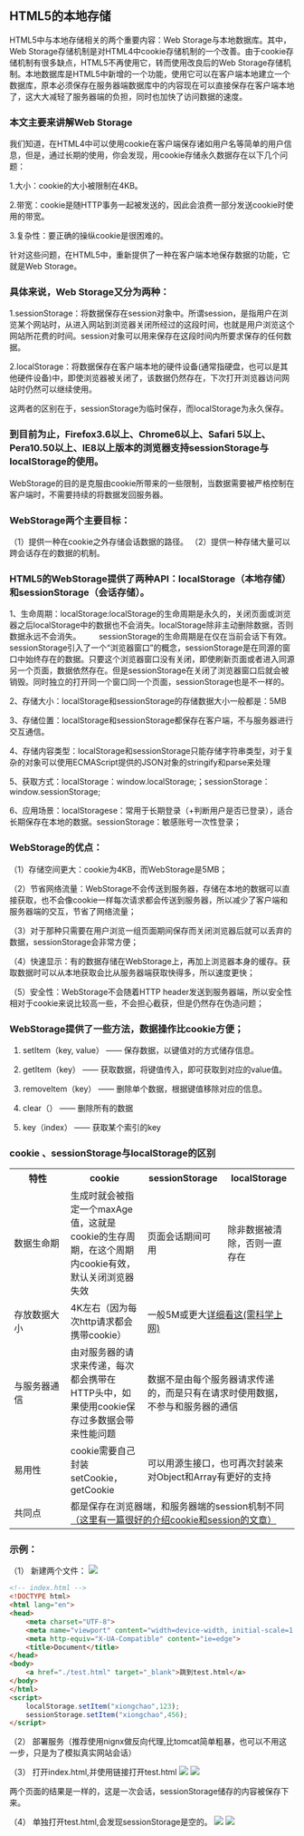 ##  HTML5的本地存储

HTML5中与本地存储相关的两个重要内容：Web Storage与本地数据库。其中，Web Storage存储机制是对HTML4中cookie存储机制的一个改善。由于cookie存储机制有很多缺点，HTML5不再使用它，转而使用改良后的Web Storage存储机制。本地数据库是HTML5中新增的一个功能，使用它可以在客户端本地建立一个数据库，原本必须保存在服务器端数据库中的内容现在可以直接保存在客户端本地了，这大大减轻了服务器端的负担，同时也加快了访问数据的速度。

### 本文主要来讲解Web Storage

我们知道，在HTML4中可以使用cookie在客户端保存诸如用户名等简单的用户信息，但是，通过长期的使用，你会发现，用cookie存储永久数据存在以下几个问题：
<!--more-->

1.大小：cookie的大小被限制在4KB。

2.带宽：cookie是随HTTP事务一起被发送的，因此会浪费一部分发送cookie时使用的带宽。

3.复杂性：要正确的操纵cookie是很困难的。

针对这些问题，在HTML5中，重新提供了一种在客户端本地保存数据的功能，它就是Web Storage。

### 具体来说，Web Storage又分为两种：

1.sessionStorage：将数据保存在session对象中。所谓session，是指用户在浏览某个网站时，从进入网站到浏览器关闭所经过的这段时间，也就是用户浏览这个网站所花费的时间。session对象可以用来保存在这段时间内所要求保存的任何数据。

2.localStorage：将数据保存在客户端本地的硬件设备(通常指硬盘，也可以是其他硬件设备)中，即使浏览器被关闭了，该数据仍然存在，下次打开浏览器访问网站时仍然可以继续使用。

这两者的区别在于，sessionStorage为临时保存，而localStorage为永久保存。

### 到目前为止，Firefox3.6以上、Chrome6以上、Safari 5以上、Pera10.50以上、IE8以上版本的浏览器支持sessionStorage与localStorage的使用。


WebStorage的目的是克服由cookie所带来的一些限制，当数据需要被严格控制在客户端时，不需要持续的将数据发回服务器。

### WebStorage两个主要目标： 
（1）提供一种在cookie之外存储会话数据的路径。
（2）提供一种存储大量可以跨会话存在的数据的机制。

### HTML5的WebStorage提供了两种API：localStorage（本地存储）和sessionStorage（会话存储）。

1、生命周期：localStorage:localStorage的生命周期是永久的，关闭页面或浏览器之后localStorage中的数据也不会消失。localStorage除非主动删除数据，否则数据永远不会消失。
　　sessionStorage的生命周期是在仅在当前会话下有效。sessionStorage引入了一个“浏览器窗口”的概念，sessionStorage是在同源的窗口中始终存在的数据。只要这个浏览器窗口没有关闭，即使刷新页面或者进入同源另一个页面，数据依然存在。但是sessionStorage在关闭了浏览器窗口后就会被销毁。同时独立的打开同一个窗口同一个页面，sessionStorage也是不一样的。

2、存储大小：localStorage和sessionStorage的存储数据大小一般都是：5MB

3、存储位置：localStorage和sessionStorage都保存在客户端，不与服务器进行交互通信。

4、存储内容类型：localStorage和sessionStorage只能存储字符串类型，对于复杂的对象可以使用ECMAScript提供的JSON对象的stringify和parse来处理

5、获取方式：localStorage：window.localStorage;；sessionStorage：window.sessionStorage;

6、应用场景：localStoragese：常用于长期登录（+判断用户是否已登录），适合长期保存在本地的数据。sessionStorage：敏感账号一次性登录；

### WebStorage的优点：

（1）存储空间更大：cookie为4KB，而WebStorage是5MB；

（2）节省网络流量：WebStorage不会传送到服务器，存储在本地的数据可以直接获取，也不会像cookie一样每次请求都会传送到服务器，所以减少了客户端和服务器端的交互，节省了网络流量；

（3）对于那种只需要在用户浏览一组页面期间保存而关闭浏览器后就可以丢弃的数据，sessionStorage会非常方便；

（4）快速显示：有的数据存储在WebStorage上，再加上浏览器本身的缓存。获取数据时可以从本地获取会比从服务器端获取快得多，所以速度更快；

（5）安全性：WebStorage不会随着HTTP header发送到服务器端，所以安全性相对于cookie来说比较高一些，不会担心截获，但是仍然存在伪造问题；

### WebStorage提供了一些方法，数据操作比cookie方便；
1. setItem（key, value） ——  保存数据，以键值对的方式储存信息。

2. getItem（key） ——  获取数据，将键值传入，即可获取到对应的value值。

3. removeItem（key） ——  删除单个数据，根据键值移除对应的信息。

4. clear（） ——  删除所有的数据

5. key（index） —— 获取某个索引的key

### cookie 、sessionStorage与localStorage的区别
<table><col width="100"/><tr><th>特性</th><th>cookie</th><th>sessionStorage</th><th>localStorage</th></tr><tr><td>数据生命期</td><td>生成时就会被指定一个maxAge值，这就是cookie的生存周期，在这个周期内cookie有效，默认关闭浏览器失效</td><td>页面会话期间可用</td><td>除非数据被清除，否则一直存在</td></tr><tr><td>存放数据大小</td><td>4K左右（因为每次http请求都会携带cookie）</td><td colspan="2">一般5M或更大<a href="https://www.html5rocks.com/en/tutorials/offline/quota-research/#toc-introduction" target="_blank">详细看这(需科学上网)</a></td></tr><tr><td>与服务器通信</td><td>由对服务器的请求来传递，每次都会携带在HTTP头中，如果使用cookie保存过多数据会带来性能问题</td><td colspan="2">数据不是由每个服务器请求传递的，而是只有在请求时使用数据，不参与和服务器的通信</td></tr><tr><td>易用性</td><td>cookie需要自己封装setCookie，getCookie</td><td colspan="2">可以用源生接口，也可再次封装来对Object和Array有更好的支持</td></tr><tr><td>共同点</td><td colspan="3">都是保存在浏览器端，和服务器端的session机制不同<a href="http://blog.csdn.net/fangaoxin/article/details/6952954/" target="_blank">（这里有一篇很好的介绍cookie和session的文章）<a/></td></tr></table>

### 示例：
（1） 新建两个文件：
![](https://www.cwsoy.com/images/essay/201808081728_587.png)


``` html
<!-- index.html -->
<!DOCTYPE html>
<html lang="en">
<head>
    <meta charset="UTF-8">
    <meta name="viewport" content="width=device-width, initial-scale=1.0">
    <meta http-equiv="X-UA-Compatible" content="ie=edge">
    <title>Document</title>
</head>
<body>
    <a href="./test.html" target="_blank">跳到test.html</a>
</body>
</html>
<script>
    localStorage.setItem("xiongchao",123);
    sessionStorage.setItem("xiongchao",456);
</script>
```

（2） 部署服务（推荐使用nignx做反向代理,比tomcat简单粗暴，也可以不用这一步，只是为了模拟真实网站会话）

（3） 打开index.html,并使用链接打开test.html
![](https://www.cwsoy.com/images/essay/201808081739_652.png)
![](https://www.cwsoy.com/images/essay/201808081739_523.png)

两个页面的结果是一样的，这是一次会话，sessionStorage储存的内容被保存下来。

（4） 单独打开test.html,会发现sessionStorage是空的。
![](https://www.cwsoy.com/images/essay/201808081739_652.png)
![](https://www.cwsoy.com/images/essay/201808081742_158.png)


